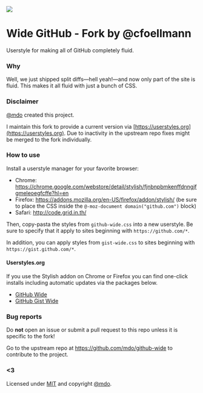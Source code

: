 ![](https://cloud.githubusercontent.com/assets/98681/4158694/54b81c44-3491-11e4-866a-2555e8afc23d.png)

# Wide GitHub - Fork by @cfoellmann

Userstyle for making all of GitHub completely fluid.

### Why

Well, we just shipped split diffs—hell yeah!—and now only part of the site is fluid. This makes it all fluid with just a bunch of CSS.

### Disclaimer

[@mdo](https://twitter.com/mdo) created this project.

I maintain this fork to provide a current version via [https://userstyles.org](https://userstyles.org).
Due to inactivity in the upstream repo fixes might be merged to the fork individually.

### How to use

Install a userstyle manager for your favorite browser:

* Chrome: https://chrome.google.com/webstore/detail/stylish/fjnbnpbmkenffdnngjfgmeleoegfcffe?hl=en
* Firefox: https://addons.mozilla.org/en-US/firefox/addon/stylish/ (be sure to place the CSS inside the `@-moz-document domain("github.com")` block)
* Safari: http://code.grid.in.th/

Then, copy-pasta the styles from `github-wide.css` into a new userstyle. Be sure to specify that it apply to sites beginning with `https://github.com/*`.

In addition, you can apply styles from `gist-wide.css` to sites beginning with `https://gist.github.com/*`.

#### Userstyles.org

If you use the Stylish addon on Chrome or Firefox you can find one-click installs including automatic updates via the packages below.

* [GitHub Wide](https://userstyles.org/styles/108591/github-wide)
* [GitHub Gist Wide](https://userstyles.org/styles/108592/github-gist-wide)

### Bug reports

Do __not__ open an issue or submit a pull request to this repo unless it is specific to the fork!

Go to the upstream repo at https://github.com/mdo/github-wide to contribute to the project.

### <3

Licensed under [MIT](LICENSE) and copyright [@mdo](https://twitter.com/mdo).
